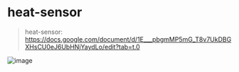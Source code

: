 # heat-sensor

> heat-sensor: https://docs.google.com/document/d/1E___pbgmMP5mG_T8v7UkDBGXHsCU0eJ6UbHNjYaydLo/edit?tab=t.0

![image](https://github.com/user-attachments/assets/62ebe4a3-2926-42fa-bcfd-d7aff5c74a21)
